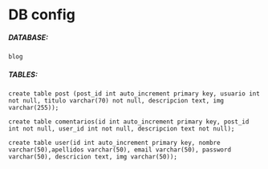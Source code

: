 # DB config

##### DATABASE: 
    blog
##### TABLES: 

    create table post (post_id int auto_increment primary key, usuario int not null, titulo varchar(70) not null, descripcion text, img varchar(255)); 

    create table comentarios(id int auto_increment primary key, post_id int not null, user_id int not null, descripcion text not null);

    create table user(id int auto_increment primary key, nombre varchar(50),apellidos varchar(50), email varchar(50), password varchar(50), descricion text, img varchar(50));

